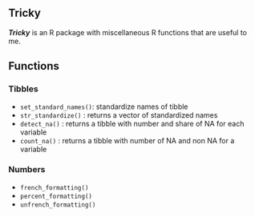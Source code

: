 
## Tricky

***Tricky*** is an R package with miscellaneous R functions that are useful to me.

## Functions

### Tibbles

* `set_standard_names()`: standardize names of tibble 
* `str_standardize()` : returns a vector of standardized names
* `detect_na()` : returns a tibble with number and share of NA for each variable
* `count_na()` : returns a tibble with number of NA and non NA for a variable

### Numbers

* `french_formatting()`
* `percent_formatting()`
* `unfrench_formatting()`


